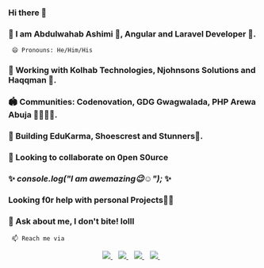 ### Hi there 👋
### :man: I am Abdulwahab Ashimi :trident:, Angular and Laravel Developer :pushpin:.
     😄 Pronouns: He/Him/His
### 🔭 Working with Kolhab Technologies, Njohnsons Solutions and Haqqman :pushpin:.
### :stadium: Communities: Codenovation, GDG Gwagwalada, PHP Arewa Abuja :family_man_woman_boy_boy:.
### 🌱 Building EduKarma, Shoescrest and Stunners:pushpin:.
### 👯 Looking to collaborate on 0pen S0urce
###  ✨ _console.log("I am awemazing:wink::relaxed:");_ ✨
###  Looking f0r help with personal Projects:man_technologist:
###  💬 Ask about me, I don't bite! lolll
     📫 Reach me via
<p align='center'>
<a href="https://wa.me/2349093496039?text=Hello Abdulwahab" target="_blank">
  <img src="https://img.shields.io/badge/WHATSAPP-%2325D366.svg?&style=for-the-badge&logo=whatsapp&logoColor=white" />
</a>&nbsp;&nbsp;
<a href="https://twitter.com/AdebowaleObaa" target="_blank">
  <img src="https://img.shields.io/badge/twitter-%231DA1F2.svg?&style=for-the-badge&logo=twitter&logoColor=white" />
</a>&nbsp;&nbsp;
<a href="http://linkedin.com/in/ibn-ashimi" target="_blank">
  <img src="https://img.shields.io/badge/linkedin-%230077B5.svg?&style=for-the-badge&logo=linkedin&logoColor=white" />
</a>&nbsp;&nbsp;
<a href="mailto:princeadebowale3@gmail.com" target="_blank">
  <img src="https://img.shields.io/badge/email me-%23D14836.svg?&style=for-the-badge&logo=gmail&logoColor=white" />
</a>&nbsp;&nbsp;
